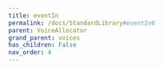 ```yaml
---
title: eventIn
permalink: /docs/StandardLibrary#eventIn6
parent: VoiceAllocator
grand_parent: voices
has_children: False
nav_order: 4
---
```


